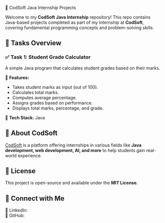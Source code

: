 🚀 CodSoft Java Internship Projects  

Welcome to my **CodSoft Java Internship** repository! This repo contains Java-based projects completed as part of my internship at **CodSoft**, covering fundamental programming concepts and problem-solving skills.  

## 📌 Tasks Overview  

### ✅ **Task 1: Student Grade Calculator**  
A simple Java program that calculates student grades based on their marks.  

🔹 **Features:**  
- Takes student marks as input (out of 100).  
- Calculates total marks.  
- Computes average percentage.  
- Assigns grades based on performance.  
- Displays total marks, percentage, and grade.  

🔹 **Tech Stack:** Java  

## 📌 About CodSoft  
[CodSoft](https://www.codsoft.in) is a platform offering internships in various fields like **Java development, web development, AI, and more** to help students gain real-world experience.  

## 📜 License  
This project is open-source and available under the **MIT License**.  

## 📩 Connect with Me  
🔗 LinkedIn:  
🔗 GitHub:  

